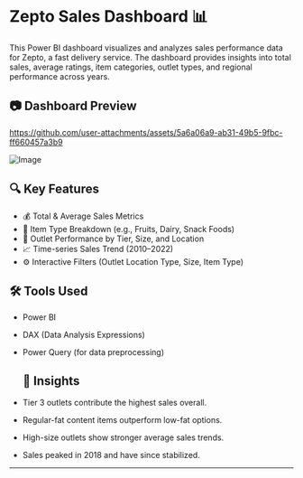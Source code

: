 # Zepto Sales Dashboard 📊

This Power BI dashboard visualizes and analyzes sales performance data for Zepto, a fast delivery service. The dashboard provides insights into total sales, average ratings, item categories, outlet types, and regional performance across years.
## 📷 Dashboard Preview
https://github.com/user-attachments/assets/5a6a06a9-ab31-49b5-9fbc-ff660457a3b9

![Image](https://github.com/user-attachments/assets/9c9491c0-b94d-4690-ada8-02e23dabfb2b)
## 🔍 Key Features

- 💰 Total & Average Sales Metrics
- 🛒 Item Type Breakdown (e.g., Fruits, Dairy, Snack Foods)
- 🏬 Outlet Performance by Tier, Size, and Location
- 📈 Time-series Sales Trend (2010–2022)
- ⚙️ Interactive Filters (Outlet Location Type, Size, Item Type)
## 🛠️ Tools Used

- Power BI
- DAX (Data Analysis Expressions)
- Power Query (for data preprocessing)
  ## 📌 Insights

- Tier 3 outlets contribute the highest sales overall.
- Regular-fat content items outperform low-fat options.
- High-size outlets show stronger average sales trends.
- Sales peaked in 2018 and have since stabilized.

---
